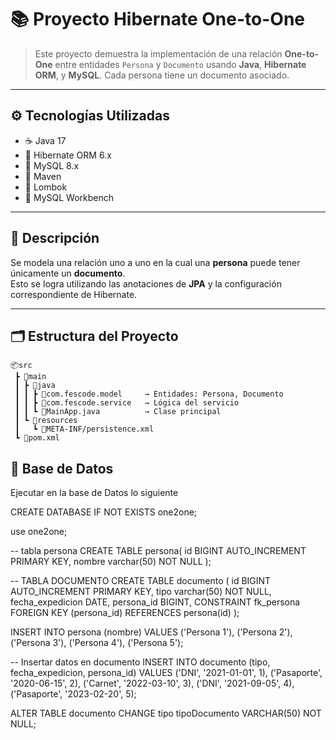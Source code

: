 # 📚 Proyecto Hibernate One-to-One

> Este proyecto demuestra la implementación de una relación **One-to-One** entre entidades `Persona` y `Documento` usando **Java**, **Hibernate ORM**, y **MySQL**. Cada persona tiene un documento asociado.

---

## ⚙️ Tecnologías Utilizadas

- ☕ Java 17
- 🧱 Hibernate ORM 6.x
- 🐬 MySQL 8.x
- 💼 Maven
- 🧠 Lombok
- 🧰 MySQL Workbench

---

## 🧠 Descripción

Se modela una relación uno a uno en la cual una **persona** puede tener únicamente un **documento**.  
Esto se logra utilizando las anotaciones de **JPA** y la configuración correspondiente de Hibernate.

---

## 🗂️ Estructura del Proyecto

```
📦src
 ┣ 📂main
 ┃ ┣ 📂java
 ┃ ┃ ┣ 📂com.fescode.model     → Entidades: Persona, Documento
 ┃ ┃ ┣ 📂com.fescode.service   → Lógica del servicio
 ┃ ┃ ┗ 📜MainApp.java          → Clase principal
 ┃ ┗ 📂resources
 ┃   ┗ 📜META-INF/persistence.xml
 ┗ 📜pom.xml
```
## 🧪 Base de Datos

Ejecutar en la base de Datos lo siguiente

CREATE DATABASE IF NOT EXISTS one2one;

use one2one;

-- tabla persona
CREATE TABLE persona(
	id BIGINT AUTO_INCREMENT PRIMARY KEY,
    nombre varchar(50) NOT NULL
);

-- TABLA DOCUMENTO
CREATE TABLE documento (
	id BIGINT AUTO_INCREMENT PRIMARY KEY,
    tipo varchar(50) NOT NULL,
    fecha_expedicion DATE,
    persona_id BIGINT,
    CONSTRAINT fk_persona FOREIGN KEY (persona_id) REFERENCES persona(id)
);

INSERT INTO persona (nombre) VALUES
('Persona 1'),
('Persona 2'),
('Persona 3'),
('Persona 4'),
('Persona 5');

-- Insertar datos en documento
INSERT INTO documento (tipo, fecha_expedicion, persona_id) VALUES
('DNI', '2021-01-01', 1),
('Pasaporte', '2020-06-15', 2),
('Carnet', '2022-03-10', 3),
('DNI', '2021-09-05', 4),
('Pasaporte', '2023-02-20', 5);

ALTER TABLE documento CHANGE tipo tipoDocumento VARCHAR(50) NOT NULL;
